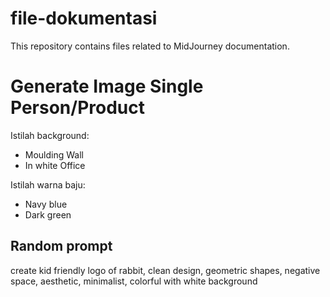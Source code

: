 # file-dokumentasi
This repository contains files related to MidJourney documentation.

# Generate Image Single Person/Product
Istilah background:
- Moulding Wall
- In white Office 

Istilah warna baju:
- Navy blue
- Dark green

## Random prompt
create kid friendly logo of rabbit, clean design, geometric shapes, negative space, aesthetic, minimalist, colorful with white background
